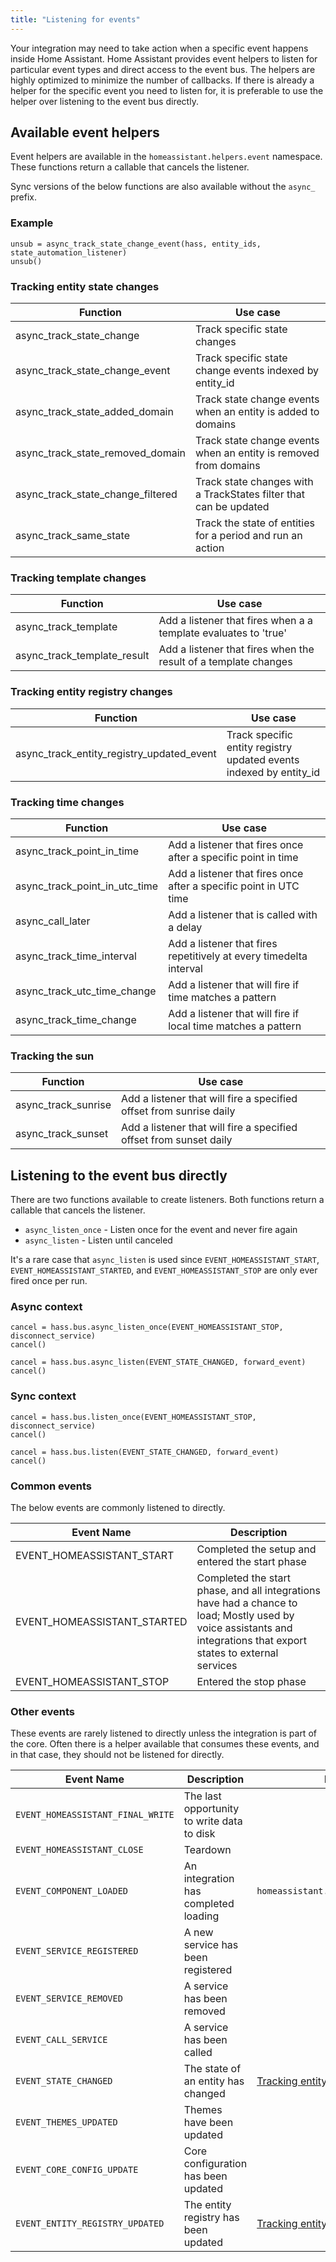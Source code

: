 ```yaml
---
title: "Listening for events"
---
```


Your integration may need to take action when a specific event happens inside Home Assistant. Home Assistant provides event helpers to listen for particular event types and direct access to the event bus. The helpers are highly optimized to minimize the number of callbacks. If there is already a helper for the specific event you need to listen for, it is preferable to use the helper over listening to the event bus directly.

## Available event helpers

Event helpers are available in the `homeassistant.helpers.event` namespace. These functions return a callable that cancels the listener.

Sync versions of the below functions are also available without the `async_` prefix.

### Example

```python3
unsub = async_track_state_change_event(hass, entity_ids, state_automation_listener)
unsub()
```

### Tracking entity state changes

| Function                           | Use case
| ---------------------------------- | --------------------------------------------------------------------------
| async_track_state_change           | Track specific state changes
| async_track_state_change_event     | Track specific state change events indexed by entity_id
| async_track_state_added_domain     | Track state change events when an entity is added to domains
| async_track_state_removed_domain   | Track state change events when an entity is removed from domains
| async_track_state_change_filtered  | Track state changes with a TrackStates filter that can be updated
| async_track_same_state             | Track the state of entities for a period and run an action

### Tracking template changes

| Function                           | Use case
| ---------------------------------- | --------------------------------------------------------------------------
| async_track_template               | Add a listener that fires when a a template evaluates to 'true'
| async_track_template_result        | Add a listener that fires when the result of a template changes

### Tracking entity registry changes

| Function                                  | Use case
| ----------------------------------------- | --------------------------------------------------------------------------
| async_track_entity_registry_updated_event | Track specific entity registry updated events indexed by entity_id

### Tracking time changes

| Function                                  | Use case
| ----------------------------------------- | --------------------------------------------------------------------------
| async_track_point_in_time                 | Add a listener that fires once after a specific point in time
| async_track_point_in_utc_time             | Add a listener that fires once after a specific point in UTC time
| async_call_later                          | Add a listener that is called with a delay
| async_track_time_interval                 | Add a listener that fires repetitively at every timedelta interval
| async_track_utc_time_change               | Add a listener that will fire if time matches a pattern
| async_track_time_change                   | Add a listener that will fire if local time matches a pattern

### Tracking the sun

| Function                                  | Use case
| ----------------------------------------- | --------------------------------------------------------------------------
| async_track_sunrise                       | Add a listener that will fire a specified offset from sunrise daily
| async_track_sunset                        | Add a listener that will fire a specified offset from sunset daily

## Listening to the event bus directly

There are two functions available to create listeners. Both functions return a callable that cancels the listener. 

- `async_listen_once` - Listen once for the event and never fire again
- `async_listen` - Listen until canceled

It's a rare case that `async_listen` is used since `EVENT_HOMEASSISTANT_START`, `EVENT_HOMEASSISTANT_STARTED`, and `EVENT_HOMEASSISTANT_STOP` are only ever fired once per run.

### Async context

```python3
cancel = hass.bus.async_listen_once(EVENT_HOMEASSISTANT_STOP, disconnect_service)
cancel()
```

```python3
cancel = hass.bus.async_listen(EVENT_STATE_CHANGED, forward_event)
cancel()
```

### Sync context
```python3
cancel = hass.bus.listen_once(EVENT_HOMEASSISTANT_STOP, disconnect_service)
cancel()
```

```python3
cancel = hass.bus.listen(EVENT_STATE_CHANGED, forward_event)
cancel()
```

### Common events

The below events are commonly listened to directly.

| Event Name                      | Description
| ------------------------------- | --------------------------------------------------------------------------
| EVENT_HOMEASSISTANT_START       | Completed the setup and entered the start phase
| EVENT_HOMEASSISTANT_STARTED     | Completed the start phase, and all integrations have had a chance to load; Mostly used by voice assistants and integrations that export states to external services
| EVENT_HOMEASSISTANT_STOP        | Entered the stop phase

### Other events

These events are rarely listened to directly unless the integration is part of the core. Often there is a helper available that consumes these events, and in that case, they should not be listened for directly.

| Event Name                      | Description                                  | Preferred helper
| ------------------------------- | -------------------------------------------- | ----------------------------
| `EVENT_HOMEASSISTANT_FINAL_WRITE` | The last opportunity to write data to disk   | 
| `EVENT_HOMEASSISTANT_CLOSE`       | Teardown                                     | 
| `EVENT_COMPONENT_LOADED`          | An integration has completed loading         | `homeassistant.helpers.start.async_at_start`
| `EVENT_SERVICE_REGISTERED`        | A new service has been registered            |
| `EVENT_SERVICE_REMOVED`           | A service has been removed                   |
| `EVENT_CALL_SERVICE`              | A service has been called                    |
| `EVENT_STATE_CHANGED`             | The state of an entity has changed           | [Tracking entity state changes](#tracking-entity-state-changes)
| `EVENT_THEMES_UPDATED`            | Themes have been updated                     |
| `EVENT_CORE_CONFIG_UPDATE`        | Core configuration has been updated          |
| `EVENT_ENTITY_REGISTRY_UPDATED`   | The entity registry has been updated         | [Tracking entity registry changes](#tracking-entity-registry-changes)

